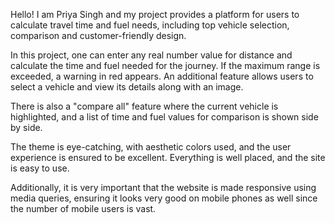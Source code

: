 Hello! 
I am Priya Singh and my project provides a platform for users to calculate travel time and fuel needs, including top vehicle selection, comparison and customer-friendly design.

In this project, one can enter any real number value for distance and calculate the time and fuel needed for the journey. If the maximum range is exceeded, a warning in red appears.
An additional feature allows users to select a vehicle and view its details along with an image.

There is also a "compare all" feature where the current vehicle is highlighted, and a list of time and fuel values for comparison is shown side by side.

The theme is eye-catching, with aesthetic colors used, and the user experience is ensured to be excellent. Everything is well placed, and the site is easy to use.

Additionally, it is very important that the website is made responsive using media queries, ensuring it looks very good on mobile phones as well since the number of mobile users is vast.
